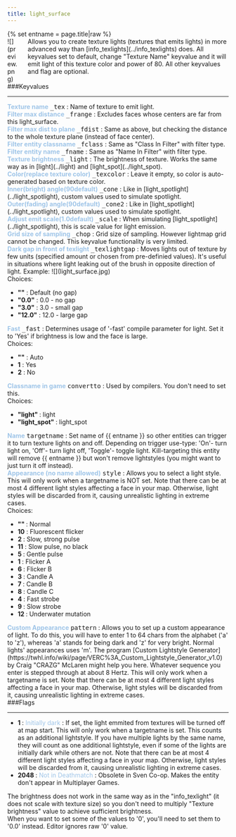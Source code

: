 ```yaml
---
title: light_surface
---
```

<div>{% set entname = page.title|raw %}</div>
<div class="container previewimg">
<div class="columns">
<div class="imagepadding column col-auto" markdown="1">![](preview.png)</div>
<div class="column entityentry" markdown="1">Allows you to create texture lights (textures that emits lights) in more advanced way than [info_texlights](../info_texlights) does. All keyvalues set to default, change "Texture Name" keyvalue and it will emit light of this texture color and power of 80. All other keyvalues and flag are optional.</div>
</div>
</div>
###Keyvalues
<hr>
<div class="entityentry" markdown="1">
<span style="color:#9fc5e8;"><b>Texture name</b></span> <kbd  class="tooltip" data-tooltip="string">_tex</kbd> :
Name of texture to emit light.
</div>
<div class="entityentry" markdown="1">
<span style="color:#9fc5e8;"><b>Filter max distance</b></span> <kbd  class="tooltip" data-tooltip="string">_frange</kbd> :
Excludes faces whose centers are far from this light_surface.
</div>
<div class="entityentry" markdown="1">
<span style="color:#9fc5e8;"><b>Filter max dist to plane</b></span> <kbd  class="tooltip" data-tooltip="string">_fdist</kbd> :
Same as above, but checking the distance to the whole texture plane (instead of face center).
</div>
<div class="entityentry" markdown="1">
<span style="color:#9fc5e8;"><b>Filter entity classname</b></span> <kbd  class="tooltip" data-tooltip="string">_fclass</kbd> :
Same as "Class In Filter" with <unknown> filter type.
</div>
<div class="entityentry" markdown="1">
<span style="color:#9fc5e8;"><b>Filter entity name</b></span> <kbd  class="tooltip" data-tooltip="string">_fname</kbd> :
Same as "Name In Filter" with <unknown> filter type.
</div>
<div class="entityentry" markdown="1">
<span style="color:#9fc5e8;"><b>Texture brightness</b></span> <kbd  class="tooltip" data-tooltip="color255">_light</kbd> :
The brightness of texture. Works the same way as in [light](../light) and [light_spot](../light_spot).
</div>
<div class="entityentry" markdown="1">
<span style="color:#9fc5e8;"><b>Color(replace texture color)</b></span> <kbd  class="tooltip" data-tooltip="color255">_texcolor</kbd> :
Leave it empty, so color is auto-generated based on texture color.
</div>
<div class="entityentry" markdown="1">
<span style="color:#9fc5e8;"><b>Inner(bright) angle(90default)</b></span> <kbd  class="tooltip" data-tooltip="string">_cone</kbd> :
Like in [light_spotlight](../light_spotlight), custom values used to simulate spotlight.
</div>
<div class="entityentry" markdown="1">
<span style="color:#9fc5e8;"><b>Outer(fading) angle(90default)</b></span> <kbd  class="tooltip" data-tooltip="string">_cone2</kbd> :
Like in [light_spotlight](../light_spotlight), custom values used to simulate spotlight.
</div>
<div class="entityentry" markdown="1">
<span style="color:#9fc5e8;"><b>Adjust emit scale(1.0default)</b></span> <kbd  class="tooltip" data-tooltip="string">_scale</kbd> :
When simulating [light_spotlight](../light_spotlight), this is scale value for light emission.
</div>
<div class="entityentry" markdown="1">
<span style="color:#9fc5e8;"><b>Grid size of sampling</b></span> <kbd  class="tooltip" data-tooltip="string">_chop</kbd> :
Grid size of sampling. However lightmap grid cannot be changed. This keyvalue functionality is very limited.
</div>
<div class="entityentry" markdown="1">
<span style="color:#9fc5e8;"><b>Dark gap in front of texlight</b></span> <kbd  class="tooltip" data-tooltip="choices">_texlightgap</kbd> :
Moves lights out of texture by few units (specified amount or chosen from pre-definied values). It's useful in situations where light leaking out of the brush in opposite direction of light. Example:
![](light_surface.jpg)
<div class="accordion">
<input type="checkbox" id="accordion-1" name="accordion-checkbox" hidden>
<label class="accordion-header" for="accordion-1">
<i class="icon icon-arrow-right mr-1"></i>
Choices:
</label>
<div class="accordion-body">
<ul>
<li><b>""</b> : Default (no gap)</li>
<li><b>"0.0"</b> : 0.0 - no gap</li>
<li><b>"3.0"</b> : 3.0 - small gap</li>
<li><b>"12.0"</b> : 12.0 - large gap</li>
</ul>
</div>
</div>
</div>
<div class="entityentry" markdown="1">
<span style="color:#9fc5e8;"><b>Fast</b></span> <kbd  class="tooltip" data-tooltip="choices">_fast</kbd> :
Determines usage of '-fast' compile parameter for light. Set it to 'Yes' if brightness is low and the face is large.
<div class="accordion">
<input type="checkbox" id="accordion-2" name="accordion-checkbox" hidden>
<label class="accordion-header" for="accordion-2">
<i class="icon icon-arrow-right mr-1"></i>
Choices:
</label>
<div class="accordion-body">
<ul>
<li><b>""</b> : Auto</li>
<li><b>1</b> : Yes</li>
<li><b>2</b> : No</li>
</ul>
</div>
</div>
</div>
<div class="entityentry" markdown="1">
<span style="color:#9fc5e8;"><b>Classname in game</b></span> <kbd  class="tooltip" data-tooltip="choices">convertto</kbd> :
Used by compilers. You don't need to set this.

<div class="accordion">
<input type="checkbox" id="accordion-3" name="accordion-checkbox" hidden>
<label class="accordion-header" for="accordion-3">
<i class="icon icon-arrow-right mr-1"></i>
Choices:
</label>
<div class="accordion-body">
<ul>
<li><b>"light" </b> : light</li>
<li><b>"light_spot" </b> : light_spot</li>
</ul>
</div>
</div>
</div>
<div class="entityentry" markdown="1">
<span style="color:#9fc5e8;"><b>Name</b></span> <kbd  class="tooltip" data-tooltip="target_source">targetname</kbd> :
Set name of {{ entname }} so other entities can trigger it to turn texture lights on and off. Depending on trigger use-type: 'On'- turn light on, 'Off'- turn light off, 'Toggle'- toggle light. Kill-targeting this entity will remove {{ entname }} but won't remove lightstyles (you might want to just turn it off instead).
</div>
<div class="entityentry" markdown="1">
<span style="color:#9fc5e8;"><b>Appearance (no name allowed)</b></span> <kbd  class="tooltip" data-tooltip="choices">style</kbd> :
Allows you to select a light style. This will only work when a targetname is NOT set. Note that there can be at most 4 different light styles affecting a face in your map. Otherwise, light styles will be discarded from it, causing unrealistic lighting in extreme cases.
<div class="accordion">
<input type="checkbox" id="accordion-4" name="accordion-checkbox" hidden>
<label class="accordion-header" for="accordion-4">
<i class="icon icon-arrow-right mr-1"></i>
Choices:
</label>
<div class="accordion-body">
<ul>
<li><b>"" </b> : Normal</li>
<li><b>10</b> : Fluorescent flicker</li>
<li><b>2 </b> : Slow, strong pulse</li>
<li><b>11</b> : Slow pulse, no black</li>
<li><b>5 </b> : Gentle pulse</li>
<li><b>1 </b> : Flicker A</li>
<li><b>6 </b> : Flicker B</li>
<li><b>3 </b> : Candle A</li>
<li><b>7 </b> : Candle B</li>
<li><b>8 </b> : Candle C</li>
<li><b>4 </b> : Fast strobe</li>
<li><b>9 </b> : Slow strobe</li>
<li><b>12 </b> : Underwater mutation</li>
</ul>
</div>
</div>
</div>
<div class="entityentry" markdown="1">
<span style="color:#9fc5e8;"><b>Custom Appearance</b></span> <kbd  class="tooltip" data-tooltip="string">pattern</kbd> :
Allows you to set up a custom appearance of light. To do this, you will have to enter 1 to 64 chars from the alphabet ('a' to 'z'), whereas 'a' stands for being dark and 'z' for very bright. Normal lights' appearances uses 'm'. The program [Custom Lightstyle Generator](https://twhl.info/wiki/page/VERC%3A_Custom_Lightstyle_Generator_v1.0) by Craig "CRAZG" McLaren might help you here. Whatever sequence you enter is stepped through at about 8 Hertz. This will only work when a targetname is set. Note that there can be at most 4 different light styles affecting a face in your map. Otherwise, light styles will be discarded from it, causing unrealistic lighting in extreme cases.
</div>
###Flags
<hr>
<div class="entityflags">
<ul>
<li class="imagepadding" markdown="1"><b>1 </b> : <span style="color:#9fc5e8;">Initially dark</span> : If set, the light emmited from textures will be turned off at map start. This will only work when a targetname is set. This counts as an additional lightstyle. If you have multiple lights by the same name, they will count as one additional lightstyle, even if some of the lights are initially dark while others are not. Note that there can be at most 4 different light styles affecting a face in your map. Otherwise, light styles will be discarded from it, causing unrealistic lighting in extreme cases.</li>
<li class="imagepadding" markdown="1"><b>2048 </b> : <span style="color:#9fc5e8;">Not in Deathmatch</span> : Obsolete in Sven Co-op. Makes the entity don't appear in Multiplayer Games.</li>
</ul>
</div>
<div class="notices blue">The brightness does not work in the same way as in the "info_texlight" (it does not scale with texture size) so you don't need to multiply "Texture brightness" value to achieve sufficient brightness.</div>
<div class="notices blue">When you want to set some of the values to '0', you'll need to set them to '0.0' instead. Editor ignores raw '0' value.</div>

